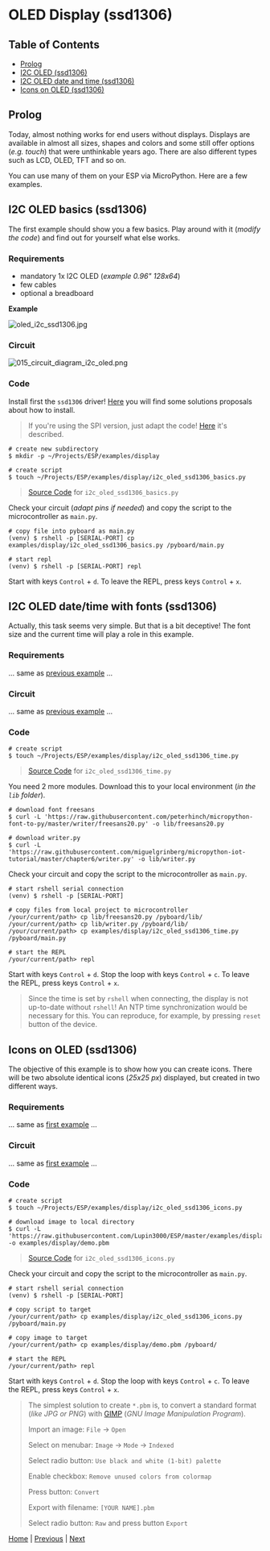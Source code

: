 # OLED Display (ssd1306)

## Table of Contents

- [Prolog](#prolog)
- [I2C OLED (ssd1306)](#i2c-oled-basics-ssd1306)
- [I2C OLED date and time (ssd1306)](#i2c-oled-datetime-with-fonts-ssd1306)
- [Icons on OLED (ssd1306)](#icons-on-oled-ssd1306)

## Prolog

Today, almost nothing works for end users without displays. Displays are available in almost all sizes, shapes and colors and some still offer options (_e.g. touch_) that were unthinkable years ago. There are also different types such as LCD, OLED, TFT and so on.

You can use many of them on your ESP via MicroPython. Here are a few examples.

## I2C OLED basics (ssd1306)

The first example should show you a few basics. Play around with it (_modify the code_) and find out for yourself what else works.

### Requirements

- mandatory 1x I2C OLED (_example 0.96" 128x64_) 
- few cables 
- optional a breadboard

**Example**

![oled_i2c_ssd1306.jpg](../images/modules/oled_i2c_ssd1306.jpg)

### Circuit

![015_circuit_diagram_i2c_oled.png](../images/examples/010_circuit_diagram_i2c_oled.png)

### Code

Install first the `ssd1306` driver! [Here](./010_package_management.md) you will find some solutions proposals about how to install.

> If you're using the SPI version, just adapt the code! [Here](https://docs.micropython.org/en/latest/esp8266/tutorial/ssd1306.html) it's described.

```shell
# create new subdirectory
$ mkdir -p ~/Projects/ESP/examples/display

# create script
$ touch ~/Projects/ESP/examples/display/i2c_oled_ssd1306_basics.py
```

> [Source Code](../examples/display/i2c_oled_ssd1306_basics.py) for `i2c_oled_ssd1306_basics.py`

Check your circuit (_adapt pins if needed_) and copy the script to the microcontroller as `main.py`.

```shell
# copy file into pyboard as main.py
(venv) $ rshell -p [SERIAL-PORT] cp examples/display/i2c_oled_ssd1306_basics.py /pyboard/main.py

# start repl
(venv) $ rshell -p [SERIAL-PORT] repl
```

Start with keys `Control` + `d`. To leave the REPL, press keys `Control` + `x`.

## I2C OLED date/time with fonts (ssd1306)

Actually, this task seems very simple. But that is a bit deceptive! The font size and the current time will play a role in this example.

### Requirements

... same as [previous example](#requirements) ...

### Circuit

... same as [previous example](#circuit) ...

### Code

```shell
# create script
$ touch ~/Projects/ESP/examples/display/i2c_oled_ssd1306_time.py
```

> [Source Code](../examples/display/i2c_oled_ssd1306_time.py) for `i2c_oled_ssd1306_time.py`

You need 2 more modules. Download this to your local environment (_in the `lib` folder_).

```shell
# download font freesans
$ curl -L 'https://raw.githubusercontent.com/peterhinch/micropython-font-to-py/master/writer/freesans20.py' -o lib/freesans20.py

# download writer.py
$ curl -L 'https://raw.githubusercontent.com/miguelgrinberg/micropython-iot-tutorial/master/chapter6/writer.py' -o lib/writer.py
```

Check your circuit and copy the script to the microcontroller as `main.py`.

```shell
# start rshell serial connection
(venv) $ rshell -p [SERIAL-PORT]

# copy files from local project to microcontroller
/your/current/path> cp lib/freesans20.py /pyboard/lib/
/your/current/path> cp lib/writer.py /pyboard/lib/
/your/current/path> cp examples/display/i2c_oled_ssd1306_time.py /pyboard/main.py

# start the REPL
/your/current/path> repl
```
Start with keys `Control` + `d`. Stop the loop with keys `Control` + `c`. To leave the REPL, press keys `Control` + `x`.

> Since the time is set by `rshell` when connecting, the display is not up-to-date without `rshell`! An NTP time synchronization would be necessary for this. You can reproduce, for example, by pressing `reset` button of the device.

## Icons on OLED (ssd1306)

The objective of this example is to show how you can create icons. There will be two absolute identical icons (_25x25 px_) displayed, but created in two different ways.

### Requirements

... same as [first example](#requirements) ...

### Circuit

... same as [first example](#circuit) ...

### Code

```shell
# create script
$ touch ~/Projects/ESP/examples/display/i2c_oled_ssd1306_icons.py

# download image to local directory
$ curl -L 'https://raw.githubusercontent.com/Lupin3000/ESP/master/examples/display/demo.pbm' -o examples/display/demo.pbm
```

> [Source Code](../examples/display/i2c_oled_ssd1306_icons.py) for `i2c_oled_ssd1306_icons.py`

Check your circuit and copy the script to the microcontroller as `main.py`.

```shell
# start rshell serial connection
(venv) $ rshell -p [SERIAL-PORT]

# copy script to target
/your/current/path> cp examples/display/i2c_oled_ssd1306_icons.py /pyboard/main.py

# copy image to target
/your/current/path> cp examples/display/demo.pbm /pyboard/

# start the REPL
/your/current/path> repl
```

Start with keys `Control` + `d`. Stop the loop with keys `Control` + `c`. To leave the REPL, press keys `Control` + `x`.

> The simplest solution to create `*.pbm` is, to convert a standard format (_like JPG or PNG_) with [GIMP](https://www.gimp.org) (_GNU Image
Manipulation Program_).
> 
> Import an image: `File` -> `Open`  
> 
> Select on menubar: `Image` -> `Mode` -> `Indexed`
> 
> Select radio button: `Use black and white (1-bit) palette`
> 
> Enable checkbox: `Remove unused colors from colormap`
>
> Press button: `Convert`
> 
> Export with filename: `[YOUR NAME].pbm`
> 
> Select radio button: `Raw` and press button `Export`

[Home](https://github.com/Lupin3000/ESP) | [Previous](./010_i2c_helper_tutorials.md) | [Next](./011_display_nokia5110_pcd8544_tutorials.md)
